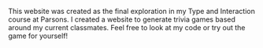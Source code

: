 This website was created as the final exploration in my Type and Interaction course at Parsons. I created a website to generate trivia games based around my current classmates. Feel free to look at my code or try out the game for yourself!
